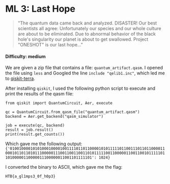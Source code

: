# ML 3: Last Hope
> "The quantum data came back and analyzed. DISASTER! Our best scientists all agree: Unfortunately our species and our whole culture are about to be eliminated. Due to abnormal behavior of the black hole's singularity our planet is about to get swallowed. Project "ONESHOT" is our last hope..."


#### Difficulty: medium

We are given a zip file that contains a file: `quantum_artifact.qasm`. I opened the file using `less` and Googled the line `include "qelib1.inc"`, which led me to [qiskit-terra](https://github.com/Qiskit/qiskit-terra).

After installing `qiskit`, I used the following python script to execute and print the results of the qasm file:

```
from qiskit import QuantumCircuit, Aer, execute

qc = QuantumCircuit.from_qasm_file("quantum_artifact.qasm")
backend = Aer.get_backend("qasm_simulator")

job = execute(qc, backend)
result = job.result()
print(result.get_counts())
```

Which gave me the following output:
`{'01001000010101000100001001111011011000010101111101100111011011000011000101101101011100000111001100110011010111110011000001100110010111110110100000110000011100000011001101111101': 1024}
`

I converted the binary to ASCII, which gave me the flag:

`HTB{a_gl1mps3_0f_h0p3}`